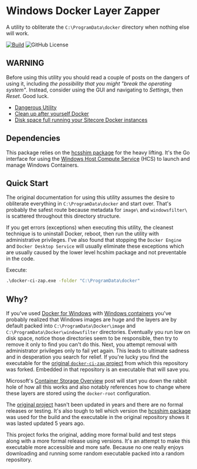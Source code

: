 # Windows Docker Layer Zapper

A utility to obliterate the `C:\ProgramData\docker` directory when nothing else will work.

[![Build](https://github.com/arcanericky/docker-ci-zap/actions/workflows/builder.yml/badge.svg)](https://github.com/arcanericky/docker-ci-zap/actions/workflows/builder.yml)
![GitHub License](https://img.shields.io/github/license/arcanericky/dockercizap)

## WARNING

Before using this utility you should read a couple of posts on the dangers of using it, including _the possibility that you might "break the operating system"_. Instead, consider using the GUI and navigating to _Settings_, then _Reset_. Good luck.

- [Dangerous Utility][danger]
- [Clean up after yourself Docker][cleanup]
- [Disk space full running your Sitecore Docker instances][diskfull]

## Dependencies

This package relies on the [hcsshim package][hcsshim] for the heavy lifting.
It's the Go interface for using the [Windows Host Compute Service][win-hcs] (HCS) to
launch and manage Windows Containers.

## Quick Start

The original documentation for using this utility assumes the desire to obliterate everything in `C:\ProgramData\docker` and start over. That's probably the safest route because metadata for `image\` and `windowsfilter\` is scattered throughout this directory structure.

If you get errors (exceptions) when executing this utility, the cleanest technique is to uninstall Docker, reboot, then run the utility with administrative privileges. I've also found that stopping the `Docker Engine` and `Docker Desktop Service` will usually eliminate these exceptions which are usually caused by the lower level hcshim package and not preventable in the code.

Execute:

```cmd
.\docker-ci-zap.exe -folder "C:\ProgramData\docker"
```

## Why?

If you've used [Docker for Windows][docker-windows] with [Windows containers][windows-containers] you've probably realized that Windows images are huge and the layers are by default packed into `C:\ProgramData\Docker\image` and `C:\ProgramData\Docker\windowsfilter` directories. Eventually you run low on disk space, notice those directories seem to be responsible, then try to remove it only to find you can't do this. Next, you attempt removal with administrator privileges only to fail yet again. This leads to ultimate sadness and in desperation you search for relief. If you're lucky you find the executable for the [original `docker-ci-zap` project][docker-ci-zap] from which this repository was forked. Embedded in that repository is an executable that will save you.

Microsoft's [Container Storage Overview][container-overview] post will start you down the rabbit hole of how all this works and also notably references how to change where these layers are stored using the `docker-root` configuration.

The [original project][docker-ci-zap] hasn't been updated in years and there are no formal releases or testing. It's also tough to tell which version the [hcsshim package][hcsshim] was used for the build and the executable in the original repository shows it was lasted updated 5 years ago.

This project forks the original, adding more formal build and test steps along with a more formal release using versions. It's an attempt to make this executable more accessible and more safe. Because no one really enjoys downloading and running some random executable packed into a random repository.

[cleanup]: https://freddysblog.com/2018/12/11/clean-up-after-yourself-docker-your-mom-isnt-here/
[container-overview]: https://docs.microsoft.com/en-us/virtualization/windowscontainers/manage-containers/container-storage
[danger]: https://github.com/moby/moby/issues/26873#issuecomment-249338936
[diskfull]: https://visionsincode.com/2021/02/14/disk-space-full-running-your-sitecore-docker-instances/
[docker-ci-zap]: https://github.com/moby/docker-ci-zap
[docker-windows]: https://docs.docker.com/docker-for-windows/install/
[hcsshim]: https://github.com/Microsoft/hcsshim
[win-hcs]: https://docs.microsoft.com/en-us/virtualization/api/hcs/overview
[windows-containers]: https://www.docker.com/products/windows-containers